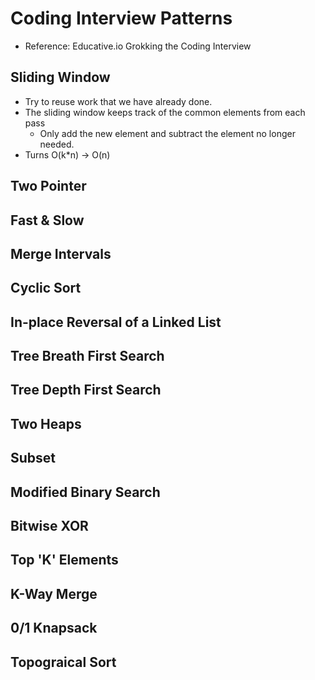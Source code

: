 # Coding Interview Patterns
- Reference: Educative.io Grokking the Coding Interview

## Sliding Window
- Try to reuse work that we have already done.
- The sliding window keeps track of the common elements from each pass 
    - Only add the new element and subtract the element no longer needed.
- Turns O(k*n) -> O(n)
## Two Pointer
## Fast & Slow
## Merge Intervals
## Cyclic Sort
## In-place Reversal of a Linked List
## Tree Breath First Search
## Tree Depth First Search
## Two Heaps
## Subset
## Modified Binary Search
## Bitwise XOR
## Top 'K' Elements
## K-Way Merge
## 0/1 Knapsack
## Topograical Sort
## 